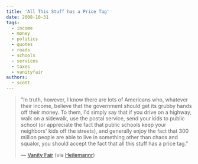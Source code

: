 ```yaml
---
title: 'All This Stuff has a Price Tag'
date: 2008-10-31
tags:
  - income
  - money
  - politics
  - quotes
  - roads
  - schools
  - services
  - taxes
  - vanityfair
authors:
  - scott
---
```


> "In truth, however, I know there are lots of Americans who, whatever their income, believe that the government should get its grubby hands off their money. To them, I'd simply say that if you drive on a highway, walk on a sidewalk, use the postal service, send your kids to public school (or appreciate the fact that public schools keep your neighbors' kids off the streets), and generally enjoy the fact that 300 million people are able to live in something other than chaos and squalor, you should accept the fact that all this stuff has a price tag."
>
> — [Vanity Fair](http://www.vanityfair.com/online/politics/2008/10/the-video-mccain-wants-you-to-see.html) (via [Heilemannr](http://heilemann.tumblr.com/post/54853454/in-truth-however-i-know-there-are-lots-of))
